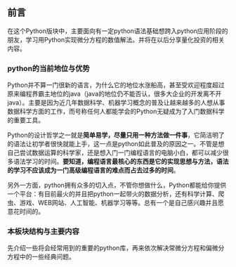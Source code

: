## 前言

在这个Python版块中，主要面向有一定python语法基础想跨入python应用阶段的朋友，学习用Python实现微分方程的数值解法。并将在以后分享量化投资的相关内容。

### python的当前地位与优势
Python并不算一门很新的语言，为什么它的地位水涨船高，甚至受欢迎程度超过原来编程界霸主地位的java（java的地位仍不能否认，很多大企业的开发离不开java）。主要是因为近几年数据科学、机器学习概念的普及让越来越多的人想从事数据科学方面的工作，而号称任何人都能学会的Python无疑成为了入门数据科学的重要工具。

Python的设计哲学之一就是**简单易学，尽量只用一种方法做一件事**，它简洁明了的语法让初学者很快就能上手，这一点是python如此普及的原因之一。不管是想自己尝试数据运算的科学家，还是想入门一门编程语言的电脑小白，都可以减少很多语法学习的时间。**要知道，编程语言最核心的东西是它的实现思想与方法，语法的学习不应该成为一门高级编程语言的难点而占去过多的时间**。

另外一方面，python拥有众多的切入点，不管你想做什么，Python都能给你提供一个平台：有目前最火的并且把python一起带火的数据分析，还有科学计算、爬虫、游戏、WEB网站、人工智能、机器学习等等。总有一个是自己感兴趣并且愿意花时间的。

### 本板块结构与主要内容
先介绍一些将会经常用到的重要的python库，再来依次解决常微分方程和偏微分方程中的一些经典问题。



